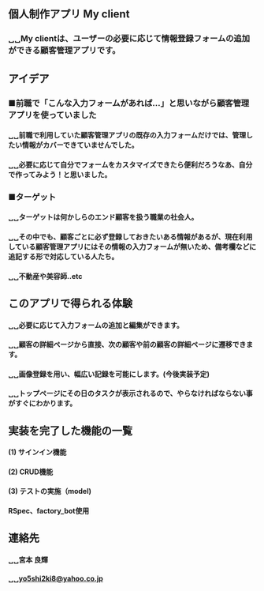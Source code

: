 ## 個人制作アプリ My client
  ### ␣␣My clientは、ユーザーの必要に応じて情報登録フォームの追加ができる顧客管理アプリです。



## アイデア
  ### ■前職で「こんな入力フォームがあれば...」と思いながら顧客管理アプリを使っていました
   #### ␣␣前職で利用していた顧客管理アプリの既存の入力フォームだけでは、管理したい情報がカバーできていませんでした。
   #### ␣␣必要に応じて自分でフォームをカスタマイズできたら便利だろうなあ、自分で作ってみよう！と思いました。
  ### ■ターゲット
   #### ␣␣ターゲットは何かしらのエンド顧客を扱う職業の社会人。
   #### ␣␣その中でも、顧客ごとに必ず登録しておきたいある情報があるが、現在利用している顧客管理アプリにはその情報の入力フォームが無いため、備考欄などに追記する形で対応している人たち。
   #### ␣␣不動産や美容師..etc
 
## このアプリで得られる体験
  #### ␣␣必要に応じて入力フォームの追加と編集ができます。
  #### ␣␣顧客の詳細ページから直接、次の顧客や前の顧客の詳細ページに遷移できます。
  #### ␣␣画像登録を用い、幅広い記録を可能にします。(今後実装予定)
  #### ␣␣トップページにその日のタスクが表示されるので、やらなければならない事がすぐにわかります。

## 実装を完了した機能の一覧
  #### (1) サインイン機能
  #### (2) CRUD機能
  #### (3) テストの実施（model)
   ####  RSpec、factory_bot使用

## 連絡先
  #### ␣␣宮本 良輝
  #### ␣␣yo5shi2ki8@yahoo.co.jp